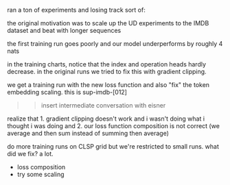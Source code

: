 ran a ton of experiments and losing track sort of:

the original motivation was to scale up the UD experiments to the IMDB dataset and beat with longer sequences

the first training run goes poorly and our model underperforms by roughly 4 nats

in the training charts, notice that the index and operation heads hardly decrease. in the original runs we tried to fix this with gradient clipping.

we get a training run with the new loss function and also "fix" the token embedding scaling. this is sup-imdb-[012]

>> insert intermediate conversation with eisner

realize that 1. gradient clipping doesn't work and i wasn't doing what i thought i was doing and 2. our loss function composition is not correct (we average and then sum instead of summing then average)

do more training runs on CLSP grid but we're restricted to small runs. what did we fix? a lot.
- loss composition
- try some scaling